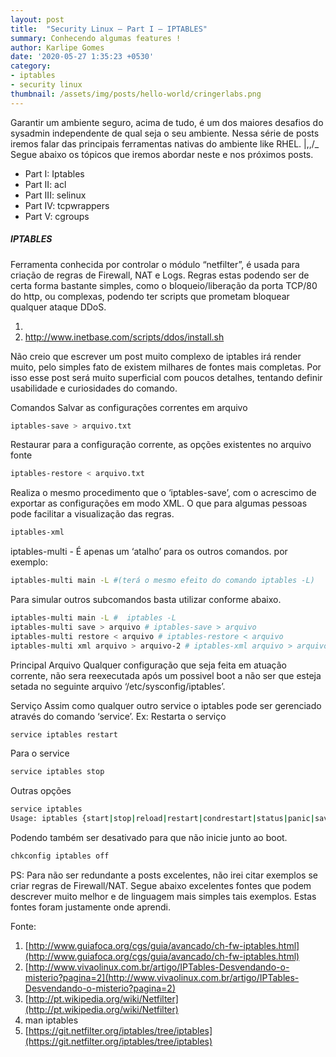 ```yaml
---
layout: post
title:  "Security Linux – Part I – IPTABLES"
summary: Conhecendo algumas features ! 
author: Karlipe Gomes
date: '2020-05-27 1:35:23 +0530'
category: 
- iptables
- security linux
thumbnail: /assets/img/posts/hello-world/cringerlabs.png
---
```

Garantir um ambiente seguro, acima de tudo, é um dos maiores desafios do sysadmin independente de qual seja o seu ambiente. Nessa série de posts iremos falar das principais ferramentas nativas do ambiente like RHEL. |,,/_
Segue abaixo os tópicos que iremos abordar neste e nos próximos posts.

- Part I: Iptables
- Part II: acl
- Part III: selinux
- Part IV: tcpwrappers
- Part V: cgroups

##### IPTABLES
Ferramenta conhecida por controlar o módulo “netfilter”, é usada para criação de regras de Firewall, NAT e Logs. Regras estas podendo ser de certa forma bastante simples, como o bloqueio/liberação da porta TCP/80 do http, ou complexas, podendo ter scripts que prometam bloquear qualquer ataque DDoS.

1.  
2. http://www.inetbase.com/scripts/ddos/install.sh

Não creio que escrever um post muito complexo de iptables irá render muito, pelo simples fato de existem milhares de fontes mais completas. Por isso esse post será muito superficial com poucos detalhes, tentando definir usabilidade e curiosidades do comando.

Comandos
Salvar as configurações correntes em arquivo
```bash
iptables-save > arquivo.txt
```

Restaurar para a configuração corrente, as opções existentes no arquivo fonte
```bash
iptables-restore < arquivo.txt
```

Realiza o mesmo procedimento que o ‘iptables-save’, com o acrescimo de exportar as configurações em modo XML. O que para algumas pessoas pode facilitar a visualização das regras.
```bash
iptables-xml
```

iptables-multi - É apenas um ‘atalho’ para os outros comandos. por exemplo:
```bash
iptables-multi main -L #(terá o mesmo efeito do comando iptables -L)
```
Para simular outros subcomandos basta utilizar conforme abaixo.
```bash
iptables-multi main -L #  iptables -L
iptables-multi save > arquivo # iptables-save > arquivo
iptables-multi restore < arquivo # iptables-restore < arquivo 
iptables-multi xml arquivo > arquivo-2 # iptables-xml arquivo > arquivo-2
```

Principal Arquivo
Qualquer configuração que seja feita em atuação corrente, não sera reexecutada após um possivel boot a não ser que esteja setada no seguinte arquivo ‘/etc/sysconfig/iptables’.

Serviço
Assim como qualquer outro service o iptables pode ser gerenciado através do comando ‘service’.
Ex:
Restarta o serviço
```bash
service iptables restart
```

Para o service
```bash
service iptables stop
```

Outras opções
```bash
service iptables
Usage: iptables {start|stop|reload|restart|condrestart|status|panic|save}
```

Podendo também ser desativado para que não inicie junto ao boot.
```bash 
chkconfig iptables off
```

PS:
Para não ser redundante a posts excelentes, não irei citar exemplos se criar regras de Firewall/NAT. Segue abaixo excelentes fontes que podem descrever muito melhor e de linguagem mais simples tais exemplos. Estas fontes foram justamente onde aprendi.

Fonte:
1. [http://www.guiafoca.org/cgs/guia/avancado/ch-fw-iptables.html](http://www.guiafoca.org/cgs/guia/avancado/ch-fw-iptables.html)
2. [http://www.vivaolinux.com.br/artigo/IPTables-Desvendando-o-misterio?pagina=2](http://www.vivaolinux.com.br/artigo/IPTables-Desvendando-o-misterio?pagina=2)
3. [http://pt.wikipedia.org/wiki/Netfilter](http://pt.wikipedia.org/wiki/Netfilter)
4. man iptables
5. [https://git.netfilter.org/iptables/tree/iptables](https://git.netfilter.org/iptables/tree/iptables)